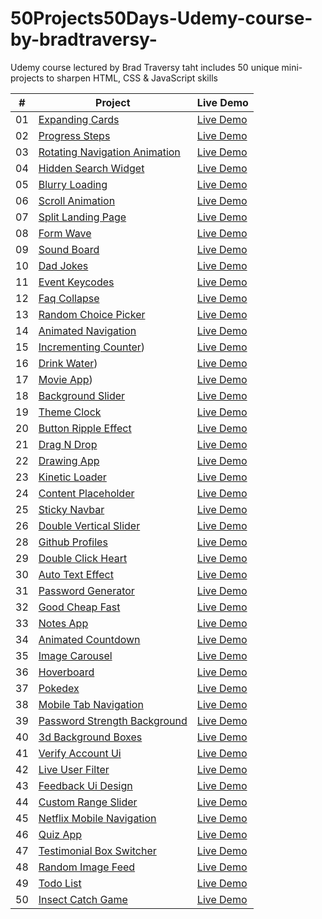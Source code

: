 # 50Projects50Days-Udemy-course-by-bradtraversy-
Udemy course lectured by Brad Traversy taht includes 50 unique mini-projects to sharpen HTML, CSS &amp; JavaScript skills

|  #  | Project                                                                                                                     | Live Demo                                                                         |
| :-: | --------------------------------------------------------------------------------------------------------------------------- | --------------------------------------------------------------------------------- |
| 01  | [Expanding Cards](https://github.com/zefbrito/50Projects50Days-Udemy-course-by-bradtraversy-/tree/main/Projeto%201%20-%20Expanding%20Cards)                             | [Live Demo](https://50projects50days.com/projects/expanding-cards/)               |
| 02  | [Progress Steps](https://github.com/zefbrito/50Projects50Days-Udemy-course-by-bradtraversy-/tree/main/Projeto%202%20-%20Progress%20Steps)                               | [Live Demo](https://50projects50days.com/projects/progress-steps/)                |
| 03  | [Rotating Navigation Animation](https://github.com/zefbrito/50Projects50Days-Udemy-course-by-bradtraversy-/tree/main/Projeto%203%20-%20Rotating%20Navigation)           | [Live Demo](https://50projects50days.com/projects/rotating-navigation-animation/) |
| 04  | [Hidden Search Widget](https://github.com/zefbrito/50Projects50Days-Udemy-course-by-bradtraversy-/tree/main/Projeto%204%20-%20Hidden%20Search)                         | [Live Demo](https://50projects50days.com/projects/hidden-search-widget/)          |
| 05  | [Blurry Loading](https://github.com/zefbrito/50Projects50Days-Udemy-course-by-bradtraversy-/tree/main/Projeto%205%20-%20Blurry%20Loading)                               | [Live Demo](https://50projects50days.com/projects/blurry-loading/)                |
| 06  | [Scroll Animation](https://github.com/zefbrito/50Projects50Days-Udemy-course-by-bradtraversy-/tree/main/Projeto%206%20-%20Scroll%20Animation)                           | [Live Demo](https://50projects50days.com/projects/scroll-animation/)              |
| 07  | [Split Landing Page](https://github.com/zefbrito/50Projects50Days-Udemy-course-by-bradtraversy-/tree/main/Projeto%207%20-%20Split%20Landing%20Page)                     | [Live Demo](https://50projects50days.com/projects/split-landing-page/)            |
| 08  | [Form Wave](https://github.com/zefbrito/50Projects50Days-Udemy-course-by-bradtraversy-/tree/main/Projeto%208%20-%20Form%20Wave%20Animation)                             | [Live Demo](https://50projects50days.com/projects/form-wave/)                     |
| 09  | [Sound Board](https://github.com/zefbrito/50Projects50Days-Udemy-course-by-bradtraversy-/tree/main/Projeto%209%20-%20Sound%20Board)                                     | [Live Demo](https://50projects50days.com/projects/sound-board/)                   |
| 10  | [Dad Jokes](https://github.com/zefbrito/50Projects50Days-Udemy-course-by-bradtraversy-/tree/main/Projeto%2010%20-Dad%20Jokes)                                           | [Live Demo](https://50projects50days.com/projects/dad-jokes/)                     |
| 11  | [Event Keycodes](https://github.com/zefbrito/50Projects50Days-Udemy-course-by-bradtraversy-/tree/main/Projeto%2011%20-%20Event%20KeyCodes)                               | [Live Demo](https://50projects50days.com/projects/event-keycodes/)                |
| 12  | [Faq Collapse](https://github.com/zefbrito/50Projects50Days-Udemy-course-by-bradtraversy-/tree/main/Projeto%2012%20-%20FAQ%20Collapse)                                  | [Live Demo](https://50projects50days.com/projects/faq-collapse/)                  |
| 13  | [Random Choice Picker](https://github.com/zefbrito/50Projects50Days-Udemy-course-by-bradtraversy-/tree/main/Projeto%2013%20-%20Random%20Choice%20Picker)                | [Live Demo](https://50projects50days.com/projects/random-choice-picker/)          |
| 14  | [Animated Navigation](https://github.com/zefbrito/50Projects50Days-Udemy-course-by-bradtraversy-/tree/main/Projeto%2014%20-%20Animated%20Navigation)                     | [Live Demo](https://50projects50days.com/projects/animated-navigation/)           |
| 15  | [Incrementing Counter](https://github.com/zefbrito/50Projects50Days-Udemy-course-by-bradtraversy-/tree/main/Projeto%2015%20-%20Increment%20Counter))                   | [Live Demo](https://50projects50days.com/projects/incrementing-counter/)          |
| 16  | [Drink Water](https://github.com/zefbrito/50Projects50Days-Udemy-course-by-bradtraversy-/tree/main/Projeto%2016%20-%20Drink%20Water))                                     | [Live Demo](https://50projects50days.com/projects/drink-water/)                   |
| 17  | [Movie App](https://github.com/zefbrito/50Projects50Days-Udemy-course-by-bradtraversy-/tree/main/Projeto%2017%20-%20Movie%20App))                                         | [Live Demo](https://50projects50days.com/projects/movie-app/)                     |
| 18  | [Background Slider](https://github.com/zefbrito/50Projects50Days-Udemy-course-by-bradtraversy-/tree/main/Projeto%2018%20-%20Background%20Slider)                         | [Live Demo](https://50projects50days.com/projects/background-slider/)             |
| 19  | [Theme Clock](https://github.com/zefbrito/50Projects50Days-Udemy-course-by-bradtraversy-/tree/main/Projeto%2019%20-%20Theme%20Clock)                                     | [Live Demo](https://50projects50days.com/projects/theme-clock/)                   |
| 20  | [Button Ripple Effect](https://github.com/zefbrito/50Projects50Days-Udemy-course-by-bradtraversy-/tree/main/Projeto%2020%20-%20Button%20Ripple%20Efect)                   | [Live Demo](https://50projects50days.com/projects/button-ripple-effect/)          |
| 21  | [Drag N Drop](https://github.com/zefbrito/50Projects50Days-Udemy-course-by-bradtraversy-/tree/main/Projeto%2021%20-%20Drag%20N%20Drop)                                   | [Live Demo](https://50projects50days.com/projects/drag-n-drop/)                   |
| 22  | [Drawing App](https://github.com/zefbrito/50Projects50Days-Udemy-course-by-bradtraversy-/tree/main/Projeto%2022%20-%20Drawing%20App)                                     | [Live Demo](https://50projects50days.com/projects/drawing-app/)                   |
| 23  | [Kinetic Loader](https://github.com/zefbrito/50Projects50Days-Udemy-course-by-bradtraversy-/tree/main/Projeto%2023%20-Kinetic%20CSS%20Loader)                             | [Live Demo](https://50projects50days.com/projects/kinetic-loader/)                |
| 24  | [Content Placeholder](https://github.com/zefbrito/50Projects50Days-Udemy-course-by-bradtraversy-/tree/main/Projeto%2024%20-%20Content%20Placeholder)                     | [Live Demo](https://50projects50days.com/projects/content-placeholder/)           |
| 25  | [Sticky Navbar]([https://github.com/zefbrito/50Projects50Days-Udemy-course-by-bradtraversy-/tree/main/Projeto%2025%20-%20Sticky%20NavBar)                                 | [Live Demo](https://50projects50days.com/projects/sticky-navbar/)                 |
| 26  | [Double Vertical Slider](https://github.com/zefbrito/50Projects50Days-Udemy-course-by-bradtraversy-/tree/main/Projeto%2026%20-%20Double%20Vertical%20Slider)             | [Live Demo](https://50projects50days.com/projects/double-vertical-slider/)        |
| 28  | [Github Profiles](https://github.com/bradtraversy/50projects50days/tree/master/github-profiles)                             | [Live Demo](https://50projects50days.com/projects/github-profiles/)               |
| 29  | [Double Click Heart](https://github.com/bradtraversy/50projects50days/tree/master/double-click-heart)                       | [Live Demo](https://50projects50days.com/projects/double-click-heart/)            |
| 30  | [Auto Text Effect](https://github.com/bradtraversy/50projects50days/tree/master/auto-text-effect)                           | [Live Demo](https://50projects50days.com/projects/auto-text-effect/)              |
| 31  | [Password Generator](https://github.com/bradtraversy/50projects50days/tree/master/password-generator)                       | [Live Demo](https://50projects50days.com/projects/password-generator/)            |
| 32  | [Good Cheap Fast](https://github.com/bradtraversy/50projects50days/tree/master/good-cheap-fast)                             | [Live Demo](https://50projects50days.com/projects/good-cheap-fast/)               |
| 33  | [Notes App](https://github.com/bradtraversy/50projects50days/tree/master/notes-app)                                         | [Live Demo](https://50projects50days.com/projects/notes-app/)                     |
| 34  | [Animated Countdown](https://github.com/bradtraversy/50projects50days/tree/master/animated-countdown)                       | [Live Demo](https://50projects50days.com/projects/animated-countdown/)            |
| 35  | [Image Carousel](https://github.com/bradtraversy/50projects50days/tree/master/image-carousel)                               | [Live Demo](https://50projects50days.com/projects/image-carousel/)                |
| 36  | [Hoverboard](https://github.com/bradtraversy/50projects50days/tree/master/hoverboard)                                       | [Live Demo](https://50projects50days.com/projects/hoverboard/)                    |
| 37  | [Pokedex](https://github.com/bradtraversy/50projects50days/tree/master/pokedex)                                             | [Live Demo](https://50projects50days.com/projects/pokedex/)                       |
| 38  | [Mobile Tab Navigation](https://github.com/bradtraversy/50projects50days/tree/master/mobile-tab-navigation)                 | [Live Demo](https://50projects50days.com/projects/mobile-tab-navigation/)         |
| 39  | [Password Strength Background](https://github.com/bradtraversy/50projects50days/tree/master/password-strength-background)   | [Live Demo](https://50projects50days.com/projects/password-strength-background/)  |
| 40  | [3d Background Boxes](https://github.com/bradtraversy/50projects50days/tree/master/3d-boxes-background)                     | [Live Demo](https://50projects50days.com/projects/3d-background-boxes/)           |
| 41  | [Verify Account Ui](https://github.com/bradtraversy/50projects50days/tree/master/verify-account-ui)                         | [Live Demo](https://50projects50days.com/projects/verify-account-ui/)             |
| 42  | [Live User Filter](https://github.com/bradtraversy/50projects50days/tree/master/live-user-filter)                           | [Live Demo](https://50projects50days.com/projects/live-user-filter/)              |
| 43  | [Feedback Ui Design](https://github.com/bradtraversy/50projects50days/tree/master/feedback-ui-design)                       | [Live Demo](https://50projects50days.com/projects/feedback-ui-design/)            |
| 44  | [Custom Range Slider](https://github.com/bradtraversy/50projects50days/tree/master/custom-range-slider)                     | [Live Demo](https://50projects50days.com/projects/custom-range-slider/)           |
| 45  | [Netflix Mobile Navigation](https://github.com/bradtraversy/50projects50days/tree/master/netflix-mobile-navigation)         | [Live Demo](https://50projects50days.com/projects/netflix-mobile-navigation/)     |
| 46  | [Quiz App](https://github.com/bradtraversy/50projects50days/tree/master/quiz-app)                                           | [Live Demo](https://50projects50days.com/projects/quiz-app/)                      |
| 47  | [Testimonial Box Switcher](https://github.com/bradtraversy/50projects50days/tree/master/testimonial-box-switcher)           | [Live Demo](https://50projects50days.com/projects/testimonial-box-switcher/)      |
| 48  | [Random Image Feed](https://github.com/bradtraversy/50projects50days/tree/master/random-image-generator)                         | [Live Demo](https://50projects50days.com/projects/random-image-feed/)             |
| 49  | [Todo List](https://github.com/bradtraversy/50projects50days/tree/master/todo-list)                                         | [Live Demo](https://50projects50days.com/projects/todo-list/)                     |
| 50  | [Insect Catch Game](https://github.com/bradtraversy/50projects50days/tree/master/insect-catch-game)                         | [Live Demo](https://50projects50days.com/projects/insect-catch-game/)             |
